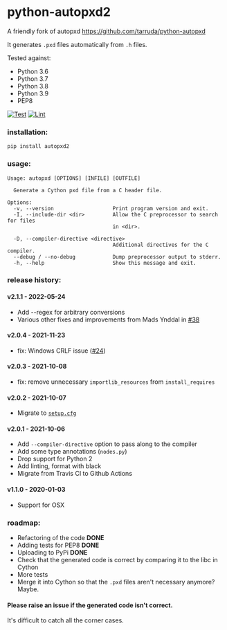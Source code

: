 # python-autopxd2

A friendly fork of autopxd https://github.com/tarruda/python-autopxd

It generates `.pxd` files automatically from `.h` files.

Tested against:

- Python 3.6
- Python 3.7
- Python 3.8
- Python 3.9
- PEP8

[![Test](https://github.com/gabrieldemarmiesse/python-autopxd2/actions/workflows/test.yml/badge.svg)](https://github.com/gabrieldemarmiesse/python-autopxd2/actions/workflows/test.yml)
[![Lint](https://github.com/gabrieldemarmiesse/python-autopxd2/actions/workflows/lint.yml/badge.svg)](https://github.com/gabrieldemarmiesse/python-autopxd2/actions/workflows/lint.yml)

### installation:

```shell
pip install autopxd2
```

### usage:

```shell
Usage: autopxd [OPTIONS] [INFILE] [OUTFILE]

  Generate a Cython pxd file from a C header file.

Options:
  -v, --version                   Print program version and exit.
  -I, --include-dir <dir>         Allow the C preprocessor to search for files
                                  in <dir>.

  -D, --compiler-directive <directive>
                                  Additional directives for the C compiler.
  --debug / --no-debug            Dump preprocessor output to stderr.
  -h, --help                      Show this message and exit.
```

### release history:

#### v2.1.1 - 2022-05-24

- Add --regex for arbitrary conversions
- Various other fixes and improvements from Mads Ynddal in [#38](https://github.com/gabrieldemarmiesse/python-autopxd2/pull/38)

#### v2.0.4 - 2021-11-23

- fix: Windows CRLF issue ([#24](https://github.com/gabrieldemarmiesse/python-autopxd2/pull/24))

#### v2.0.3 - 2021-10-08

- fix: remove unnecessary `importlib_resources` from `install_requires`

#### v2.0.2 - 2021-10-07

- Migrate to [`setup.cfg`](https://docs.python.org/3/distutils/configfile.html)

#### v2.0.1 - 2021-10-06

- Add `--compiler-directive` option to pass along to the compiler
- Add some type annotations (`nodes.py`)
- Drop support for Python 2
- Add linting, format with black
- Migrate from Travis CI to Github Actions

#### v1.1.0 - 2020-01-03

- Support for OSX

### roadmap:

- Refactoring of the code **DONE**
- Adding tests for PEP8 **DONE**
- Uploading to PyPi **DONE**
- Check that the generated code is correct by comparing it to the libc in Cython
- More tests
- Merge it into Cython so that the `.pxd` files aren't necessary anymore? Maybe.

#### Please raise an issue if the generated code isn't correct.

It's difficult to catch all the corner cases.
